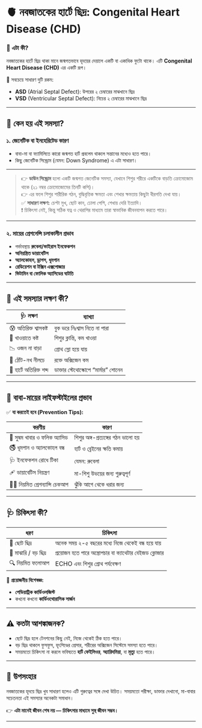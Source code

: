 # 🫀 নবজাতকের হার্টে ছিদ্র: Congenital Heart Disease (CHD)

### 🧩 এটা কী?

নবজাতকের হার্টে ছিদ্র থাকা মানে জন্মগতভাবে হৃদয়ের দেয়ালে একটি বা একাধিক ফুটো থাকে। এটি **Congenital Heart Disease (CHD)** এর একটি রূপ।

🔸 সবচেয়ে সাধারণ দুটি রকম:

* **ASD** (Atrial Septal Defect): উপরের ২ চেম্বারের মাঝখানে ছিদ্র
* **VSD** (Ventricular Septal Defect): নিচের ২ চেম্বারের মাঝখানে ছিদ্র

---

## 🧠 কেন হয় এই সমস্যা?

### ১. **জেনেটিক বা ইনহেরিটেড কারণ**

* বাবা-মা বা ফ্যামিলিতে কারো জন্মগত হার্ট প্রবলেম থাকলে সন্তানের মধ্যেও হতে পারে।
* কিছু জেনেটিক সিন্ড্রোম (যেমন: Down Syndrome) এ এটা সাধারণ।

---

>👉 **ডাউন সিন্ড্রোম** হলো একটি জন্মগত জেনেটিক সমস্যা, যেখানে শিশুর শরীরে একটিকে বাড়তি ক্রোমোজোম থাকে (২১ নম্বর ক্রোমোজোমের তিনটি কপি)।<br>
>👉 এর ফলে শিশুর শারীরিক গঠন, বুদ্ধিবৃত্তিক ক্ষমতা এবং শেখার ক্ষমতায় কিছুটা ধীরগতি দেখা যায়।<br>
>✅ **সাধারণ লক্ষণ:** চেপ্টা মুখ, ছোট কান, ঢোলা পেশি, শেখায় দেরি ইত্যাদি।<br>
>❗ চিকিৎসা নেই, কিন্তু সঠিক যত্ন ও থেরাপির মাধ্যমে তারা স্বাভাবিক জীবনযাপন করতে পারে।

---

### ২. **মায়ের প্রেগনেন্সি চলাকালীন প্রভাব**

* গর্ভাবস্থায় **রুবেলা/ভাইরাস ইনফেকশন**
* **অনিয়ন্ত্রিত ডায়াবেটিস**
* **অ্যালকোহল, ড্রাগস, ধূমপান**
* **রেডিয়েশন বা টক্সিন এক্সপোজার**
* **ভিটামিন বা ফোলিক অ্যাসিডের ঘাটতি**

---

## 🧪 এই সমস্যার লক্ষণ কী?

| 🩺 লক্ষণ                | ব্যাখ্যা                             |
| ----------------------- | ------------------------------------ |
| 😰 অতিরিক্ত শ্বাসকষ্ট   | বুক ভরে নিঃশ্বাস নিতে না পারা        |
| 🍼 খাওয়াতে কষ্ট         | শিশুর ক্লান্তি, কম খাওয়া             |
| 📉 ওজন না বাড়া          | গ্রোথ স্লো হয়ে যায়                   |
| 💙 ঠোঁট-নখ নীলচে        | রক্তে অক্সিজেন কম                    |
| 💓 হার্টে অতিরিক্ত শব্দ | ডাক্তার স্টেথোস্কোপে “মার্মার” শোনেন |

---

## 🧬 বাবা-মায়ের লাইফস্টাইলের প্রভাব

✅ **যা করতেই হবে (Prevention Tips):**

| করণীয়                            | কারণ                               |
| -------------------------------- | ---------------------------------- |
| 🥗 সুষম খাবার ও ফলিক অ্যাসিড     | শিশুর অঙ্গ-প্রত্যঙ্গের গঠন ভালো হয় |
| 🚭 ধূমপান ও অ্যালকোহল বন্ধ       | হার্ট ও ব্রেইনের ক্ষতি কমায়        |
| 🩺 ইনফেকশন রোধে টিকা             | যেমন: রুবেলা                       |
| 🩹 ডায়াবেটিস নিয়ন্ত্রণ           | মা-শিশু উভয়ের জন্য গুরুত্বপূর্ণ    |
| 👩‍⚕️ নিয়মিত প্রেগন্যান্সি চেকআপ | ঝুঁকি আগে থেকে ধরার জন্য           |

---

## 🩺 চিকিৎসা কী?

| ধরণ                  | চিকিৎসা                                                 |
| -------------------- | ------------------------------------------------------- |
| 🔸 ছোট ছিদ্র         | অনেক সময় ২-৫ বছরের মধ্যে নিজে থেকেই বন্ধ হয়ে যায়        |
| 🔸 মাঝারি / বড় ছিদ্র | প্রয়োজন হতে পারে অস্ত্রোপচার বা ক্যাথেটার বেইজড ক্লোজার |
| 🔍 নিয়মিত ফলোআপ      | ECHO এবং শিশুর গ্রোথ পর্যবেক্ষণ                         |

🔔 **প্রয়োজনীয় বিশেষজ্ঞ:**

* **পেডিয়াট্রিক কার্ডিওলজিস্ট**
* কখনো কখনো **কার্ডিওথোরাসিক সার্জন**

---

## ⚠️ কতটা আশঙ্কাজনক?

* ছোট ছিদ্র হলে টেনশনের কিছু নেই, নিজে থেকেই ঠিক হতে পারে।
* বড় ছিদ্র থাকলে ফুসফুস, হৃৎপিণ্ডের প্রেসার, শরীরের অক্সিজেন সিস্টেমে সমস্যা হতে পারে।
* সময়মতো চিকিৎসা না করলে ভবিষ্যতে **হার্ট ফেইলিওর**, **অ্যারিদমিয়া**, বা **মৃত্যু** হতে পারে।

---

## 🧾 উপসংহার

নবজাতকের হৃদয়ে ছিদ্র খুব সাধারণ হলেও এটি গুরুত্বের সঙ্গে দেখা উচিত।
সময়মতো পরীক্ষা, ডাক্তার দেখানো, মা-বাবার সচেতনতা এই সমস্যার অনেকটা সমাধান।

👉 **এটা মানেই জীবন শেষ নয় — চিকিৎসার মাধ্যমে সুস্থ জীবন সম্ভব।**

---
